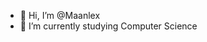 - 👋 Hi, I’m @Maanlex
- 🌱 I’m currently studying Computer Science


<!---
Maanlex/Maanlex is a ✨ special ✨ repository because its `README.md` (this file) appears on your GitHub profile.
You can click the Preview link to take a look at your changes.
--->
